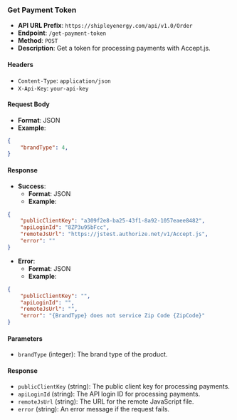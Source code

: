 
### Get Payment Token

- **API URL Prefix**: `https://shipleyenergy.com/api/v1.0/Order`
- **Endpoint**: `/get-payment-token`
- **Method**: `POST`
- **Description**: Get a token for processing payments with Accept.js.

#### Headers
- `Content-Type`: `application/json`
- `X-Api-Key`: `your-api-key`

#### Request Body
- **Format**: JSON
- **Example**:
```json
{
    "brandType": 4,
}
```

#### Response
- **Success**:
  - **Format**: JSON
  - **Example**:
```json
{
    "publicClientKey": "a309f2e8-ba25-43f1-8a92-1057eaee8482", 
    "apiLoginId": "8ZP3u95bFcc",
    "remoteJsUrl": "https://jstest.authorize.net/v1/Accept.js",
    "error": ""
}
```
- **Error**:
  - **Format**: JSON
  - **Example**:
```json
{
    "publicClientKey": "",
    "apiLoginId": "",
    "remoteJsUrl": "",
    "error": "{BrandType} does not service Zip Code {ZipCode}"
}
```

#### Parameters
- `brandType` (integer): The brand type of the product.

#### Response
- `publicClientKey` (string): The public client key for processing payments.
- `apiLoginId` (string): The API login ID for processing payments.
- `remoteJsUrl` (string): The URL for the remote JavaScript file.
- `error` (string): An error message if the request fails.
